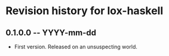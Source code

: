 # Revision history for lox-haskell

## 0.1.0.0 -- YYYY-mm-dd

* First version. Released on an unsuspecting world.
